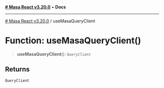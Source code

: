 [**# Masa React v3.20.0**](../README.md) • **Docs**

***

[# Masa React v3.20.0](../globals.md) / useMasaQueryClient

# Function: useMasaQueryClient()

> **useMasaQueryClient**(): `QueryClient`

## Returns

`QueryClient`
